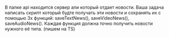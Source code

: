 В папке api находится сервер апи который отдает новости. 
Ваша задача написать скрипт который будте получать эти новости и сохранять их с помощью 3х функций:
saveTextNews(), saveVideoNews(), saveAudioNews().
Каждая функция должна точно получить новости нужного её типа.
(пишем на TS)
